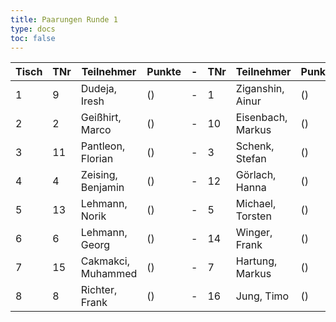 ```yaml
---
title: Paarungen Runde 1
type: docs
toc: false
---
```


| Tisch | TNr | Teilnehmer         | Punkte | - | TNr | Teilnehmer         | Punkte | Ergebnis |
|-------|-----|--------------------|--------|---|-----|--------------------|--------|----------|
| 1     | 9   | Dudeja, Iresh      | ()     | - | 1   | Ziganshin, Ainur   | ()     | -        |
| 2     | 2   | Geißhirt, Marco    | ()     | - | 10  | Eisenbach, Markus  | ()     | -        |
| 3     | 11  | Pantleon, Florian  | ()     | - | 3   | Schenk, Stefan     | ()     | -        |
| 4     | 4   | Zeising, Benjamin  | ()     | - | 12  | Görlach, Hanna     | ()     | -        |
| 5     | 13  | Lehmann, Norik     | ()     | - | 5   | Michael, Torsten   | ()     | -        |
| 6     | 6   | Lehmann, Georg     | ()     | - | 14  | Winger, Frank      | ()     | -        |
| 7     | 15  | Cakmakci, Muhammed | ()     | - | 7   | Hartung, Markus    | ()     | -        |
| 8     | 8   | Richter, Frank     | ()     | - | 16  | Jung, Timo         | ()     | -        |
